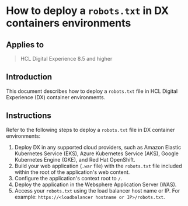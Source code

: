 # How to deploy a `robots.txt` in DX containers environments

## Applies to

> HCL Digital Experience 8.5 and higher

## Introduction

This document describes how to deploy a `robots.txt` file in HCL Digital Experience (DX) container environments.

## Instructions

Refer to the following steps to deploy a `robots.txt` file in DX container environments:

1. Deploy DX in any supported cloud providers, such as Amazon Elastic Kubernetes Service (EKS), Azure Kubernetes Service (AKS), Google Kubernetes Engine (GKE), and Red Hat OpenShift.  
2. Build your web application (`.war` file) with the `robots.txt` file included within the root of the application's web content.
3. Configure the application's context root to `/`.
4. Deploy the application in the Websphere Application Server (WAS).
5. Access your `robots.txt` using the load balancer host name or IP. For example: `https://<loadbalancer hostname or IP>/robots.txt`.
